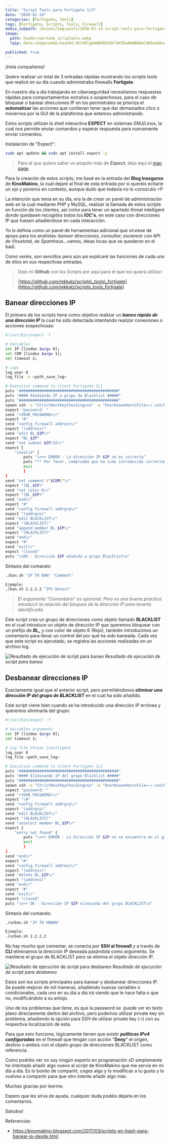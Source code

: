 ```yaml
---
title: "Script Tools para Fortigate 1/3"
date: "2020-01-14"
categories: [Fortigate, Tools]
tags: [Fortigate, Scripts, Tools, Firewall]
media_subpath: /assets/img/posts/2020-01-14-script-tools-para-fortigate-1-3/
image:
  path: header/portada_scriptools.webp
  lqip: data:image/webp;base64,UklGRlgAAABXRUJQVlA4IEwAAABQAwCdASoUAAsAPzmEuVOvKKWisAgB4CcJZTuAABL09H/MgAD+7fMS9MS8nR1cYNRGV4hSvrZlk71SG4rYg/Dw2Um3XFSXUKwt+gAA

published: true
---
```


¡Hola compañeros!

Quiero realizar un total de 3 entradas rápidas mostrando los scripts tools que realicé en su día cuando administraba firewalls **Fortigate**.

En nuestro día a día trabajando en ciberseguridad necesitamos respuestas rápidas para comportamientos extraños o sospechosos, para el caso de bloquear o banear direcciones IP en los perimetrales se prioriza el **automatizar** las acciones que conllevan tener que dar demasiados clics o movernos por la GUI de la plataforma que estemos administrando.

Estos scripts utilizan la  shell interactiva **EXPECT** en sistemas GNU/Linux, la cual nos permite enviar comandos y esperar respuesta para nuevamente enviar comandos.

Instalación de "Expect":

```bash
sudo apt update && sudo apt install expect -y
```

> Para el que quiera saber un poquito más de **_Expect_**, dejo aquí el [man page](https://linux.die.net/man/1/expect)

Para la creación de estos scripts, me basé en la entrada del **Blog Inseguros** de **KinoMakino**, la cual dejaré al final de esta entrada por si queréis echarle un ojo y poneros en contexto, aunque dudo que todavía no lo conozcáis =P

La intención que tenía en su día, era la de crear un panel de administración web en la cual mediante PHP y MySQL, realizar la llamada de estos scripts en función de los clientes, así como para tener un apartado threat intelligent donde quedasen recogidos todos los **IOC's**, en este caso con direcciones IP que fuesen añadiéndose en cada interacción.

Yo lo definía como un panel de herramientas adicional que sirviese de apoyo para los analistas: _banear direcciones, consultar, escanear con API de Virustotal, de Spamhaus_...vamos, ideas locas que se quedaron en el baúl.

Como veréis, son sencillos pero aún así explicaré las funciones de cada uno de ellos en sus respectivas entradas.

> Dejo mi **Github** con los Scripts por aquí para el que los quiera utilizar:
> 
> [https://github.com/rekkatz/scripts\_tools\_fortigate](https://github.com/rekkatz/scripts_tools_fortigate)

## Banear direcciones IP

El primero de los scripts tiene como objetivo realizar un _**baneo rápido de una dirección IP**_ la cual ha sido detectada intentando realizar conexiones o acciones sospechosas:

```bash
#!/usr/bin/expect -f

# Variables
set IP [lindex $argv 0];
set COM [lindex $argv 1];
set timeout 2;

# Logs
log_user 0
log_file -a <path_save_log>

# Execution command to client Fortigate CLI
puts "############################################"
puts "#### Añadiendo IP a grupo de Blacklist #####"
puts "############################################"
spawn ssh -o "StrictHostKeyChecking=no" -o "UserKnownHostsFile=~/.ssh/known_hosts" <USER@IP> -p 22
expect "password: "
send "<YOUR_PASSWORD>\r"
expect "#"
send "config firewall address\r"
expect "(address)"
send "edit BL_$IP\r"
expect "BL_$IP"
send "set subnet $IP/32\r"
expect {
    "invalid" {
        puts "\n++ ERROR - La dirección IP $IP no es correcta"
        puts "** Por favor, comprueba que ha sido introducida correctamente\n"
        exit
        }
}
send "set comment \"$COM\"\r"
expect "(BL_$IP)"
send "set color 6\r"
expect "(BL_$IP)"
send "end\r"
expect "#"
send "config firewall addrgrp\r"
expect "(addrgrp)"
send "edit BLACKLIST\r"
expect "(BLACKLIST)"
send "append member BL_$IP\r"
expect "(BLACKLIST)"
send "end\r"
expect "#"
send "exit\r"
expect "closed"
puts "\nOK - Dirección $IP añadida a grupo Blacklist\n"
```

Sintaxis del comando:

```bash
./ban.sh "IP TO BAN" "Comment"

Ejemplo:
./ban.sh 2.2.2.2 "IPS Detect"
```

>_El argumento "Comentario" es opcional. Pero es una buena práctica introducir la relación del bloqueo de la dirección IP para tenerla identificada._

Este script crea un grupo de direcciones como objeto llamado **BLACKLIST** en el cual introduce un objeto de dirección IP que queremos bloquear con un prefijo de _**BL\_**_ y con color de objeto 6 (Rojo), también introducimos un comentario para llevar un control del por qué ha sido baneada. Cada vez que este script es ejecutado, se registra las acciones realizadas en un archivo log.

![Resultado de ejecución de script para baneo](body/post5-image1.jpg)
_Resultado de ejecución de script para baneo_

## Desbanear direcciones IP

Exactamente igual que el anterior script, pero permitiéndonos _**eliminar una dirección IP del grupo de BLACKLIST**_ en el cual ha sido añadido.

Este script viene bien cuando se ha introducido una dirección IP errónea y queremos eliminarla del grupo:

```bash
#!/usr/bin/expect -f

# Variables arguments
set IP [lindex $argv 0];
set timeout 2;

# Log file threat intelligent
log_user 0
log_file <path_save_log>

# Execution command to client Fortigate CLI
puts "############################################"
puts "#### Eliminando IP del grupo Blacklist #####"
puts "############################################"
spawn ssh -o "StrictHostKeyChecking=no" -o "UserKnownHostsFile=~/.ssh/known_hosts" <USER@IP> -p 22
expect "password: "
send "<YOUR_PASSWORD>\r"
expect "\#"
send "config firewall addrgrp\r"
expect "(addrgrp)"
send "edit BLACKLIST\r"
expect "(BLACKLIST)"
send "unselect member BL_$IP\r"
expect {
    "entry not found" {
        puts "\n++ ERROR - La dirección IP $IP no se encuentra en el grupo BLACKLIST\n"
        exit
        }
}
send "end\r"
expect "#"
send "config firewall address\r"
expect "(address)"
send "delete BL_$IP\r"
expect "(address)"
send "end\r"
expect "#"
send "exit\r"
expect "closed"
puts "\n++ OK - Dirección IP $IP eliminada del grupo BLACKLIST\n"
```

Sintaxis del comando:

```bash
./unban.sh "IP TO UNBAN"

Ejemplo:
./unban.sh 2.2.2.2
```

No hay mucho que comentar, se conecta por **SSH al firewall** y a través de **CLI** eliminamos la dirección IP deseada pasándola como argumento. Se mantiene el grupo de BLACKLIST pero se elimina el objeto dirección IP.

![Resultado de ejecución de script para desbaneo](body/post5-image2.jpg)
_Resultado de ejecución de script para desbaneo_

Estos son los scripts principales para banear y desbanear direcciones IP. Se puede mejorar de mil maneras, añadiendo nuevas variables o condicionales, cada uno en su día a día irá viendo que le hace falta o que no, modificándolo a su antojo.

Uno de los problemas que tiene, es que la password se  puede ver en texto plano directamente dentro del archivo, pero podemos utilizar private key sin problema, añadiendo la opción para SSH de utilizar private key (-i) con su respectiva localización de esta.

Para que esto funcione, lógicamente tienen que existir _**políticas IPv4 configuradas**_ en el firewall que tengan con acción "**Deny**" el origen, destino o ambos con el objeto grupo de direcciones BLACKLIST como referencia.

Como podréis ver no soy ningún experto en programación xD simplemente he intentado añadir algo nuevo al script de KinoMakino que me servía en mi día a día. Es lo bonito de compartir, coges algo y lo modificas a tu gusto y lo vuelves a compartir para que otro intente añadir algo más.

Muchas gracias por leerme.

Espero que les sirva de ayuda, cualquier duda podéis dejarla en los comentarios.

Saludos!

Referencias:

- <https://kinomakino.blogspot.com/2017/03/scripts-en-bash-para-banear-ip-desde.html>
